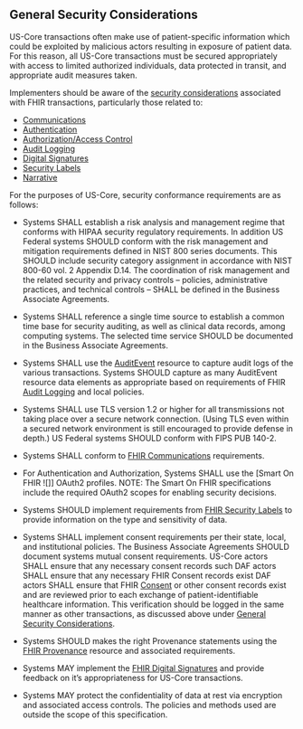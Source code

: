 ﻿

## General Security Considerations

US-Core transactions often make use of patient-specific information which could be exploited by malicious actors resulting in exposure of patient data. For this reason, all US-Core transactions must be secured appropriately with access to limited authorized individuals, data protected in transit, and appropriate audit measures taken.

Implementers should be aware of the [security considerations] associated with FHIR transactions, particularly those related to:

-   [Communications]
-   [Authentication]
-   [Authorization/Access Control]
-   [Audit Logging]
-   [Digital Signatures]
-   [Security Labels]
-   [Narrative]

For the purposes of US-Core, security conformance requirements are as follows:


- Systems SHALL establish a risk analysis and management regime that conforms with HIPAA security regulatory requirements. In addition US Federal systems SHOULD conform with the risk management and mitigation requirements defined in NIST 800 series documents. This SHOULD include security category assignment in accordance with NIST 800-60 vol. 2 Appendix D.14. The coordination of risk management and the related security and privacy controls – policies, administrative practices, and technical controls – SHALL be defined in the Business Associate Agreements.
- Systems SHALL reference a single time source to establish a common time base for security auditing, as well as clinical data records, among computing systems. The selected time service SHOULD be documented in the Business Associate Agreements.

- Systems SHALL use the [AuditEvent] resource to capture audit logs of the various transactions. Systems SHOULD capture as many AuditEvent resource data elements as appropriate based on requirements of FHIR [Audit Logging] and local policies.
-   Systems SHALL use TLS version 1.2 or higher for all transmissions not taking place over a secure network connection.
    (Using TLS even within a secured network environment is still encouraged to provide defense in depth.) US Federal systems SHOULD conform with FIPS PUB 140-2.
-   Systems SHALL conform to [FHIR Communications] requirements.
-   For Authentication and Authorization, Systems SHALL use the [Smart On FHIR ![]] OAuth2 profiles. NOTE: The Smart On FHIR specifications include the required OAuth2 scopes for enabling security decisions.
-   Systems SHOULD implement requirements from [FHIR Security Labels] to provide information on the type and sensitivity of data.
-   Systems SHALL implement consent requirements per their state, local, and institutional policies. The Business Associate Agreements SHOULD document systems mutual consent requirements. US-Core actors SHALL ensure that any necessary consent records such DAF actors SHALL ensure that any necessary FHIR Consent records exist DAF actors SHALL ensure that FHIR [Consent] or other consent records exist and are reviewed prior to each exchange of patient-identifiable healthcare information. This verification should be logged in the same manner as other transactions, as discussed above under [General Security Considerations].
-   Systems SHOULD makes the right Provenance statements using the [FHIR Provenance] resource and associated requirements.
-   Systems MAY implement the [FHIR Digital Signatures] and provide feedback on it’s appropriateness for US-Core transactions.
-   Systems MAY protect the confidentiality of data at rest via encryption and associated access controls. The policies and methods used are outside the scope of this specification.


  [FHIR Communications]: http://hl7.org/fhir/2017Jan/security.html#http
  [Smart On FHIR]: http://fhir-docs.smarthealthit.org/argonaut-dev/authorization/backend-services/
  [FHIR Security Labels]: http://hl7.org/fhir/2017Jan/security-labels.html
  [General Security Considerations]: #general
  [FHIR Provenance]: http://hl7.org/fhir/2017Jan/provenance.html
  [FHIR Digital Signatures]: http://hl7.org/fhir/2017Jan/security.html#digital%20signatures

  [security considerations]: http://hl7.org/fhir/2017Jan/security.html
  [Communications]: http://hl7.org/fhir/2017Jan/security.html#http
  [Authentication]: http://hl7.org/fhir/2017Jan/security.html#authentication
  [Authorization/Access Control]: http://hl7.org/fhir/2017Jan/security.html#authorization/access%20control
  [Audit Logging]: http://hl7.org/fhir/2017Jan/security.html#audit%20logging
  [Digital Signatures]: http://hl7.org/fhir/2017Jan/security.html#digital%20signatures
  [Security Labels]: http://hl7.org/fhir/2017Jan/security-labels.html
  [Narrative]: http://hl7.org/fhir/2017Jan/security.html#narrative
  [AuditEvent]: http://hl7.org/fhir/2017Jan/auditevent.html
  [Audit Logging]: http://hl7.org/fhir/2017Jan/security.html#audit
  [Consent]: http://hl7.org/fhir/2017Jan/consent.html

